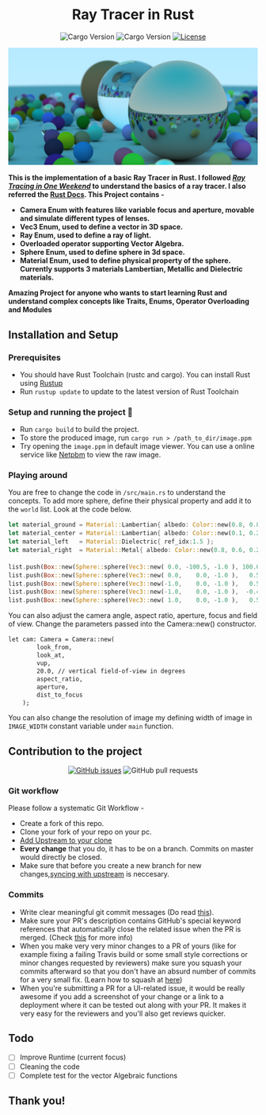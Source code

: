<div align="center">
    <h1>Ray Tracer in Rust</h1>

![Cargo Version](https://img.shields.io/badge/Cargo-v1.45.1-brightgreen?style=plastic&logo=rust)
![Cargo Version](https://img.shields.io/badge/Rustc-v1.45.2-brightgreen?style=plastic&logo=rust)
[![License](https://img.shields.io/github/license/jaskeerat789/ray-tracer)](https://github.com/jaskeerat789/ray-tracer/blob/master/LICENSE)

</div>

![Sample Output](./final.png)

<strong>This is the implementation of a basic Ray Tracer in Rust. I followed [_Ray Tracing in One Weekend_](https://raytracing.github.io/books/RayTracingInOneWeekend.html) to understand the basics of a ray tracer. I also referred the [Rust Docs](https://www.rust-lang.org/learn). This Project contains -
- Camera Enum with features like variable focus and aperture, movable and simulate different types of lenses. 
- Vec3 Enum, used to define a vector in 3D space.
- Ray Enum, used to define a ray of light.
- Overloaded operator supporting Vector Algebra.
- Sphere Enum, used to define sphere in 3d space.
- Material Enum, used to define physical property of the sphere. Currently supports 3 materials Lambertian, Metallic and Dielectric materials.

Amazing Project for anyone who wants to start learning Rust and understand complex concepts like Traits, Enums, Operator Overloading and Modules </strong>

## Installation and Setup

### Prerequisites
- You should have Rust Toolchain (rustc and cargo). You can install Rust using [Rustup](https://www.rust-lang.org/tools/install)
- Run `rustup update` to update to the latest version of Rust Toolchain

### Setup and running the project :rocket:
- Run `cargo build` to build the project.
- To store the produced image, run `cargo run > /path_to_dir/image.ppm`
- Try opening the `image.ppm` in default image viewer. You can use a online service like [Netpbm](http://paulcuth.me.uk/netpbm-viewer/) to view the raw image.

### Playing around
You are free to change the code in `/src/main.rs` to understand the concepts. To add more sphere, define their physical property and add it to the `world` list. Look at the code below.
```rs
let material_ground = Material::Lambertian{ albedo: Color::new(0.8, 0.8, 0.0) };
let material_center = Material::Lambertian{ albedo: Color::new(0.1, 0.2, 0.5) };
let material_left   = Material::Dielectric{ ref_idx:1.5 };
let material_right  = Material::Metal{ albedo: Color::new(0.8, 0.6, 0.2), fuzz: 0.0 };

list.push(Box::new(Sphere::sphere(Vec3::new( 0.0, -100.5, -1.0 ), 100.0, material_ground )));
list.push(Box::new(Sphere::sphere(Vec3::new( 0.0,    0.0, -1.0 ),   0.5, material_center )));
list.push(Box::new(Sphere::sphere(Vec3::new(-1.0,    0.0, -1.0 ),   0.5, material_left  )));
list.push(Box::new(Sphere::sphere(Vec3::new(-1.0,    0.0, -1.0 ),  -0.45, material_left  )));
list.push(Box::new(Sphere::sphere(Vec3::new( 1.0,    0.0, -1.0 ),   0.5, material_right )));
```
You can also adjust the camera angle, aspect ratio, aperture, focus and field of view. Change the parameters passed into the Camera::new() constructor. 
```
let cam: Camera = Camera::new(
        look_from,
        look_at,
        vup,
        20.0, // vertical field-of-view in degrees
        aspect_ratio,
        aperture,
        dist_to_focus
    );
```
You can also change the resolution of image my defining width of image in `IMAGE_WIDTH` constant variable under `main` function. 

## Contribution to the project

<div align="center">

[![GitHub issues](https://img.shields.io/github/issues/jaskeerat789/ray-tracer?logo=github)](https://github.com/jaskeerat789/ray-tracer/issues) ![GitHub pull requests](https://img.shields.io/github/issues-pr-raw/jaskeerat789/ray-tracer?logo=git&logoColor=white)

</div>

### Git workflow

Please follow a systematic Git Workflow -

- Create a fork of this repo.
- Clone your fork of your repo on your pc.
- [Add Upstream to your clone](https://help.github.com/en/github/collaborating-with-issues-and-pull-requests/configuring-a-remote-for-a-fork)
- **Every change** that you do, it has to be on a branch. Commits on master would directly be closed.
- Make sure that before you create a new branch for new changes,[syncing with upstream](https://help.github.com/en/github/collaborating-with-issues-and-pull-requests/syncing-a-fork) is neccesary.

### Commits

- Write clear meaningful git commit messages (Do read [this](http://chris.beams.io/posts/git-commit/)).
- Make sure your PR's description contains GitHub's special keyword references that automatically close the related issue when the PR is merged. (Check [this](https://github.com/blog/1506-closing-issues-via-pull-requests) for more info)
- When you make very very minor changes to a PR of yours (like for example fixing a failing Travis build or some small style corrections or minor changes requested by reviewers) make sure you squash your commits afterward so that you don't have an absurd number of commits for a very small fix. (Learn how to squash at [here](https://davidwalsh.name/squash-commits-git))
- When you're submitting a PR for a UI-related issue, it would be really awesome if you add a screenshot of your change or a link to a deployment where it can be tested out along with your PR. It makes it very easy for the reviewers and you'll also get reviews quicker.

## Todo
- [ ] Improve Runtime (current focus)
- [ ] Cleaning the code
- [ ] Complete test for the vector Algebraic functions 

## Thank you!